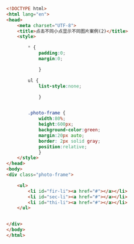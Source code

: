 
<BlogInfo title="70.点击不同小点显示不同图片案例" author="白日梦想猿" pv=0 read_times=0 pre_cost_time=0分35秒 category="css学习" tag_list="['css学习']" create_time="2020.07.26 17:32:49" update_time="2020.07.26 17:34:51" />

```html
<!DOCTYPE html>
<html lang="en">
<head>
    <meta charset="UTF-8">
    <title>点击不同小点显示不同图片案例(2)</title>
    <style>

        * {
            padding:0;
            margin:0;

            }

        ul {
            list-style:none;

            }


        .photo-frame {
            width:80%;
            height:600px;
            background-color:green;
            margin:20px auto;
            border: 2px solid gray;
            position:relative;
            }
    </style>
</head>
<body>
<div class="photo-frame">

    <ul>
        <li id="fir-li"><a href="#"></a></li>
        <li id="sec-li"><a href="#"></a></li>
        <li id="thi-li"><a href="#"></a></li>
    </ul>


</div>
</body>
</html>
```
